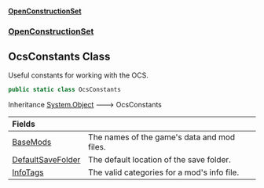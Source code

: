 #### [OpenConstructionSet](index 'index')
### [OpenConstructionSet](index#OpenConstructionSet 'OpenConstructionSet')
## OcsConstants Class
Useful constants for working with the OCS.  
```csharp
public static class OcsConstants
```

Inheritance [System.Object](https://docs.microsoft.com/en-us/dotnet/api/System.Object 'System.Object') &#129106; OcsConstants  

| Fields | |
| :--- | :--- |
| [BaseMods](kTAbnYnijS+hU+EYUZ1cTA 'OpenConstructionSet.OcsConstants.BaseMods') | The names of the game's data and mod files.<br/> |
| [DefaultSaveFolder](YviaRT_m7RCahWoBBw2how 'OpenConstructionSet.OcsConstants.DefaultSaveFolder') | The default location of the save folder.<br/> |
| [InfoTags](62eUMuvxnH0UZkir8YRcRg 'OpenConstructionSet.OcsConstants.InfoTags') | The valid categories for a mod's info file.<br/> |
